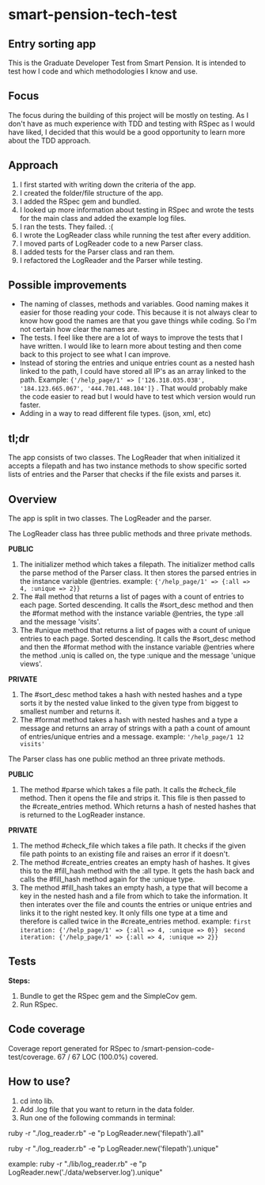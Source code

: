 # smart-pension-tech-test

## Entry sorting app

This is the Graduate Developer Test from Smart Pension. It is intended to test how I code and which methodologies I know and use.


## Focus

The focus during the building of this project will be mostly on testing. As I don't have as much experience with TDD and testing with RSpec as I would have liked, I decided that this would be a good opportunity to learn more about the TDD approach.


## Approach

1. I first started with writing down the criteria of the app.
2. I created the folder/file structure of the app.
3. I added the RSpec gem and bundled.
4. I looked up more information about testing in RSpec and wrote the tests for the main class and added the example log files.
5. I ran the tests. They failed. :(
6. I wrote the LogReader class while running the test after every addition.
7. I moved parts of LogReader code to a new Parser class.
8. I added tests for the Parser class and ran them.
9. I refactored the LogReader and the Parser while testing.


## Possible improvements

* The naming of classes, methods and variables. Good naming makes it easier for those reading your code. This because it is not always clear to know how good the names are that you gave things while coding. So I'm not certain how clear the names are.
* The tests. I feel like there are a lot of ways to improve the tests that I have written. I would like to learn more about testing and then come back to this project to see what I can improve.
* Instead of storing the entries and unique entries count as a nested hash linked to the path, I could have stored all IP's as an array linked to the path. Example: `{'/help_page/1' => ['126.318.035.038', '184.123.665.067', '444.701.448.104']}` . That would probably make the code easier to read but I would have to test which version would run faster.
* Adding in a way to read different file types. (json, xml, etc)

## tl;dr

The app consists of two classes. The LogReader that when initialized it accepts a filepath and has two instance methods to show specific sorted lists of entries and the Parser that checks if the file exists and parses it.


## Overview

The app is split in two classes. The LogReader and the parser.

The LogReader class has three public methods and three private methods.

**PUBLIC**
1. The initializer method which takes a filepath. The initializer method calls the parse method of the Parser class. It then stores the parsed entries in the instance variable @entries. example: `{'/help_page/1' => {:all => 4, :unique => 2}} `
2. The #all method that returns a list of pages with a count of entries to each page. Sorted descending. It calls the #sort_desc method and then the #format method with the instance variable @entries, the type :all and the message 'visits'.
3. The #unique method that returns a list of pages with a count of unique entries to each page. Sorted descending. It calls the #sort_desc method and then the #format method with the instance variable @entries where the method .uniq is called on, the type :unique and the message 'unique views'.

**PRIVATE**
1. The #sort_desc method takes a hash with nested hashes and a type sorts it by the nested value linked to the given type from biggest to smallest number and returns it.
2. The #format method takes a hash with nested hashes and a type a message and returns an array of strings with a path a count of amount of entries/unique entries and a message. example: `'/help_page/1 12 visits'`

The Parser class has one public method an three private methods.

**PUBLIC**
1. The method #parse which takes a file path. It calls the #check_file method. Then it opens the file and strips it.  This file is then passed to the #create_entries method. Which returns a hash of nested hashes that is returned to the LogReader instance.

**PRIVATE**
1. The method #check_file which takes a file path. It checks if the given file path points to an existing file and raises an error if it doesn't.
2. The method #create_entries creates an empty hash of hashes. It gives this to the #fill_hash method with the :all type. It gets the hash back and calls the #fill_hash method again for the :unique type.
3. The method #fill_hash takes an empty hash, a type that will become a key in the nested hash and a file from which to take the information. It then interates over the file and counts the entries or unique entries and links it to the right nested key. It only fills one type at a time and therefore is called twice in the #create_entries method.
example:
`first iteration: {'/help_page/1' => {:all => 4, :unique => 0}} `
`second iteration: {'/help_page/1' => {:all => 4, :unique => 2}} `


## Tests

**Steps:**
1. Bundle to get the RSpec gem and the SimpleCov gem.
2. Run RSpec.


## Code coverage
Coverage report generated for RSpec to /smart-pension-code-test/coverage. 67 / 67 LOC (100.0%) covered.


## How to use?

1. cd into lib.
2. Add .log file that you want to return in the data folder.
3. Run one of the following commands in terminal:

ruby -r "./log_reader.rb" -e "p LogReader.new('filepath').all"

ruby -r "./log_reader.rb" -e "p LogReader.new('filepath').unique"

example:
ruby -r "./lib/log_reader.rb" -e "p LogReader.new('./data/webserver.log').unique"
